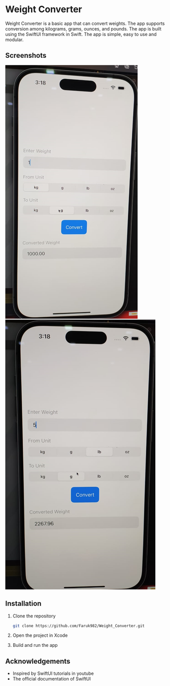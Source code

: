 # Weight Converter

Weight Converter is a basic app that can convert weights. The app supports conversion among kilograms, grams, ounces, and pounds. The app is built using the SwiftUI framework in Swift. The app is simple, easy to use and modular. 

## Screenshots

![screenshot1](_screenshots/Capp.PNG)
![screenshot2](_screenshots/Capp2.PNG)

## Installation

1. Clone the repository

    ```bash
    git clone https://github.com/Faruk982/Weight_Converter.git
    ```

2. Open the project in Xcode

3. Build and run the app

## Acknowledgements

* Inspired by SwiftUI tutorials in youtube
* The official documentation of SwiftUI
